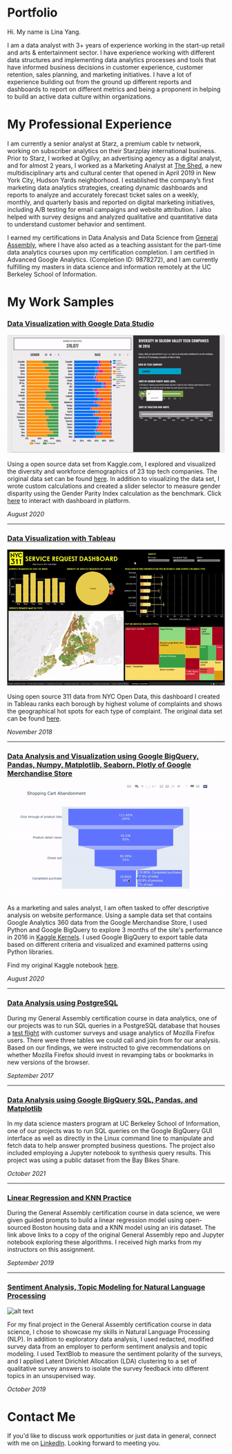 # Portfolio
Hi. My name is Lina Yang. 

I am a data analyst with 3+ years of experience working in the start-up retail and arts & entertainment sector. I have experience working with different data structures and implementing data analytics processes and tools that have informed business decisions in customer experience, customer retention, sales planning, and marketing initiatives. I have a lot of experience building out from the ground up different reports and dashboards to report on different metrics and being a proponent in helping to build an active data culture within organizations.

# My Professional Experience
I am currently a senior analyst at Starz, a premium cable tv network, working on subscriber analytics on their Starzplay international business. Prior to Starz, I worked at Ogilvy, an advertising agency as a digital analyst, and for almost 2 years, I worked as a Marketing Analyst at [The Shed](https://theshed.org/), a new multidisciplinary arts and cultural center that opened in April 2019 in New York City, Hudson Yards neighborhood. I established the company’s first marketing data analytics strategies, creating dynamic dashboards and reports to analyze and accurately forecast ticket sales on a weekly, monthly, and quarterly basis and reported on digital marketing initiatives, including A/B testing for email campaigns and website attribution. I also helped with survey designs and analyzed qualitative and quantitative data to understand customer behavior and sentiment. 

I earned my certifications in Data Analysis and Data Science from [General Assembly](https://generalassemb.ly/), where I have also acted as a teaching assistant for the part-time data analytics courses upon my certification completion. I am certified in Advanced Google Analytics. (Completion ID: 9878272), and I am currently fulfilling my masters in data science and information remotely at the UC Berkeley School of Information. 

# My Work Samples
### [Data Visualization with Google Data Studio](https://github.com/linayang-io/googledatastudio-worksample)
![Google Data Studio DB Demo](https://github.com/linayang-io/googledatastudio-worksample/blob/master/lyang_gds_demo.gif)

Using a open source data set from Kaggle.com, I explored and visualized the diversity and workforce demographics of 23 top tech companies. The original data set can be found [here](https://www.kaggle.com/rtatman/silicon-valley-diversity-data). In addition to visualizing the data set, I wrote custom calculations and created a slider selector to measure gender disparity using the Gender Parity Index calculation as the benchmark. Click [here](https://datastudio.google.com/reporting/e71e98cb-f2e8-4bda-8c11-ed203cd201f7/page/6DecB) to interact with dashboard in platform.

*August 2020*
__________

### [Data Visualization with Tableau](https://github.com/linayang-io/tableau-worksample1)
![tableau dashboard](https://github.com/linayang-io/tableau-worksample1/blob/master/tableau_worksample_demo.gif)

Using open source 311 data from NYC Open Data, this dashboard I created in Tableau ranks each borough by highest volume of complaints and shows the geographical hot spots for each type of complaint. The original data set can be found [here](https://data.cityofnewyork.us/Social-Services/311-Service-Requests-from-2010-to-Present/erm2-nwe9).

*November 2018*
__________

### [Data Analysis and Visualization using Google BigQuery, Pandas, Numpy, Matplotlib, Seaborn, Plotly of Google Merchandise Store](https://github.com/linayang-io/python-ga-eda-worksample)
![abandoned cart funnel](https://github.com/linayang-io/python-ga-eda-worksample/blob/master/lyang_funnel_viz_demo.gif)

As a marketing and sales analyst, I am often tasked to offer descriptive analysis on website performance. Using a sample data set that contains Google Analytics 360 data from the Google Merchandise Store, I used Python and Google BigQuery to explore 3 months of the site's performance in 2016 in [Kaggle Kernels](https://www.kaggle.com/bigquery/google-analytics-sample). I used Google BigQuery to export table data based on different criteria and visualized and examined patterns using Python libraries. 

Find my original Kaggle notebook [here](https://www.kaggle.com/linayang/google-analytics-sample-eda). 

*August 2020*
_________

### [Data Analysis using PostgreSQL](https://github.com/linayang-io/sql-worksample.git)
During my General Assembly certification course in data analytics, one of our projects was to run SQL queries in a PostgreSQL database that houses a [test flight](https://web.archive.org/web/20160304073326/https://testpilot.mozillalabs.com/testcases/a-week-life-2/aggregated-data.html) with customer surveys and usage analytics of Mozilla Firefox users. There were three tables we could call and join from for our analysis. Based on our findings, we were instructed to give recommendations on whether Mozilla Firefox should invest in revamping tabs or bookmarks in new versions of the browser. 

*September 2017*
__________

### [Data Analysis using Google BigQuery SQL, Pandas, and Matplotlib](https://github.com/linayang-io/sql-worksample3)
In my data science masters program at UC Berkeley School of Information, one of our projects was to run SQL queries on the Google BigQuery GUI interface as well as directly in the Linux command line to manipulate and fetch data to help answer prompted business questions. The project also included employing a Jupyter notebook to synthesis query results. This project was using a public dataset from the Bay Bikes Share. 

*October 2021*
_________
### [Linear Regression and KNN Practice](https://github.com/linayang-io/ga-datr813_project3.git)
During the General Assembly certification course in data science, we were given guided prompts to build a linear regression model using open-sourced Boston housing data and a KNN model using an iris dataset. The link above links to a copy of the original General Assembly repo and Jupyter notebook exploring these algorithms. I received high marks from my instructors on this assignment.

*September 2019*
_________
### [Sentiment Analysis, Topic Modeling for Natural Language Processing](https://github.com/linayang-io/python-nlp-worksample.git)
![alt text](https://github.com/linayang-io/python-nlp-worksample/blob/master/LDA_dash.PNG)

For my final project in the General Assembly certification course in data science, I chose to showcase my skills in Natural Language Processing (NLP). In addition to exploratory data analysis, I used redacted, modified survey data from an employer to perform sentiment analysis and topic modeling. I used TextBlob to measure the sentiment polarity of the surveys, and I applied Latent Dirichlet Allocation (LDA) clustering to a set of qualitative survey answers to isolate the survey feedback into different topics in an unsupervised way.

*October 2019*

# Contact Me
If you'd like to discuss work opportunities or just data in general, connect with me on [LinkedIn](https://www.linkedin.com/in/yanglina/). Looking forward to meeting you.  
